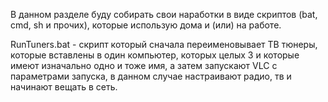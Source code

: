 В данном разделе буду собирать свои наработки в виде скриптов (bat, cmd, sh и прочих), которые использую дома и (или) на работе.

RunTuners.bat - скрипт который сначала переименовывает ТВ тюнеры, которые вставлены в один компьютер, которых целых 3 и которые имеют изначально одно и тоже имя, а затем запускают VLC с параметрами запуска, в данном случае настраивают радио, тв и начинают вещать в сеть.
